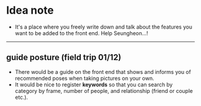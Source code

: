 # Idea note
 - It's a place where you freely write down and talk about the features you want to be added to the front end. 
 Help Seungheon...!

---

## guide posture (field trip 01/12)
 - There would be a guide on the front end that shows and informs you of recommended poses when taking pictures on your own. 
 - It would be nice to register **keywords** so that you can search by category by frame, number of people, and relationship (friend or couple etc.).